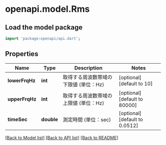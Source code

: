 # openapi.model.Rms

## Load the model package
```dart
import 'package:openapi/api.dart';
```

## Properties
Name | Type | Description | Notes
------------ | ------------- | ------------- | -------------
**lowerFrqHz** | **int** | 取得する周波数帯域の下限値 (単位：Hz)    <!--省略時：10Hz  -->  | [optional] [default to 10]
**upperFrqHz** | **int** | 取得する周波数帯域の上限値 (単位：Hz)    <!--省略時：80kHz  -->  | [optional] [default to 80000]
**timeSec** | **double** | 測定時間 (単位：sec)    | [optional] [default to 0.0512]

[[Back to Model list]](../README.md#documentation-for-models) [[Back to API list]](../README.md#documentation-for-api-endpoints) [[Back to README]](../README.md)


